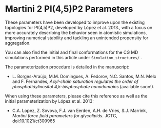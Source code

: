 Martini 2 PI(4,5)P2 Parameters
======================================================================

These parameters have been developed to improve upon the existing topologies
for PI(4,5)P2, developed by López et al. 2013., with a focus on more
accurately describing the behavior seen in atomistic simulations, improving
numerical stability and tackling an unintended propensity for aggregation.

You can also find the initial and final conformations for the CG MD simulations
performed in this article under `Simulation_structures/` . 

The parameterization procedure is detailed in the manuscript:
  * L. Borges-Araújo, M.M. Domingues, A. Fedorov, N.C. Santos, M.N. Melo 
  and F. Fernandes, _Acyl-chain saturation regulates the order of 
  phosphatidylinositol 4,5-bisphosphate nanodomains_ 
(available soon!).

When using these parameters, please cite this reference as well as the initial
parameterization by López et al. 2013:
  * C.A. Lopez, Z. Sovova, F.J. van Eerden, A.H. de Vries, S.J. Marrink, _Martini force field parameters for glycolipids_. JCTC, 
   doi:10.1021/ct300965


